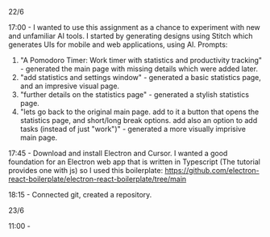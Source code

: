22/6

17:00 - I wanted to use this assignment as a chance to experiment with new and unfamiliar AI tools.
I started by generating designs using Stitch which generates UIs for mobile and web applications, using AI.
Prompts:
1. "A Pomodoro Timer: Work timer with statistics and productivity tracking" - generated the main page with missing details which were added later.
2. "add statistics and settings window" - generated a basic statistics page, and an impresive visual page.
3. "further details on the statistics page" - generated a stylish statistics page.
4. "lets go back to the original main page. add to it a button that opens the statistics page, and short/long break options. add also an option to add tasks (instead of just "work")" - generated a more visually imprisive main page.

17:45 - Download and install Electron and Cursor.
I wanted a good foundation for an Electron web app that is written in Typescript (The tutorial provides one with js) so I used this boilerplate: https://github.com/electron-react-boilerplate/electron-react-boilerplate/tree/main

18:15 - Connected git, created a repository.

23/6

11:00 - 